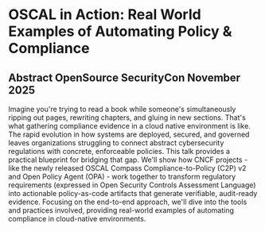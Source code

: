# OSCAL in Action: Real World Examples of Automating Policy & Compliance

## Abstract OpenSource SecurityCon November 2025

Imagine you're trying to read a book while someone's simultaneously ripping out pages, rewriting chapters, and gluing in new sections. That's what gathering compliance evidence in a cloud native environment is like. The rapid evolution in how systems are deployed, secured, and governed leaves organizations struggling to connect abstract cybersecurity regulations with concrete, enforceable policies.
This talk provides a practical blueprint for bridging that gap. We'll show how CNCF projects - like the newly released OSCAL Compass Compliance-to-Policy (C2P) v2 and Open Policy Agent (OPA) - work together to transform regulatory requirements (expressed in Open Security Controls Assessment Language) into actionable policy-as-code artifacts that generate verifiable, audit-ready evidence. Focusing on the end-to-end approach, we'll dive into the tools and practices involved, providing real-world examples of automating compliance in cloud-native environments.